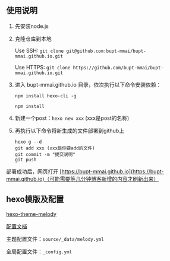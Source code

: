 ## 使用说明

1. 先安装node.js

2. 克隆仓库到本地

   Use SSH: `git clone git@github.com:bupt-mmai/bupt-mmai.github.io.git`

   Use HTTPS: `git clone https://github.com/bupt-mmai/bupt-mmai.github.io.git`

3. 进入 bupt-mmai.github.io 目录，依次执行以下命令安装依赖：

   `npm install hexo-cli -g`

   `npm install`

4. 新建一个post：`hexo new xxx` (xxx是post的名称)

5. 再执行以下命令将新生成的文件部署到github上

   ```
   hexo g --d
   git add xxx (xxx是你要add的文件)
   git commit -m "提交说明"
   git push
   ```

部署成功后，网页打开 [https://bupt-mmai.github.io](https://bupt-mmai.github.io)（可能需要等几分钟博客新增的内容才刷新出来）

## hexo模版及配置

[hexo-theme-melody](https://github.com/Molunerfinn/hexo-theme-melody)

[配置文档](https://molunerfinn.com/hexo-theme-melody-doc/)

主题配置文件：`source/_data/melody.yml`

全局配置文件：`_config.yml`

